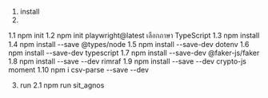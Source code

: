 
1. install
2. 
 1.1 npm init
 1.2 npm init playwright@latest เลือกภาษา TypeScript
 1.3 npm install
 1.4 npm install --save @types/node
 1.5 npm install --save-dev dotenv
 1.6 npm install --save-dev typescript
 1.7 npm install --save-dev @faker-js/faker
 1.8 npm install --save --dev rimraf
 1.9 npm install --save --dev crypto-js moment
 1.10 npm i csv-parse --save --dev

3. run
 2.1 npm run sit_agnos

